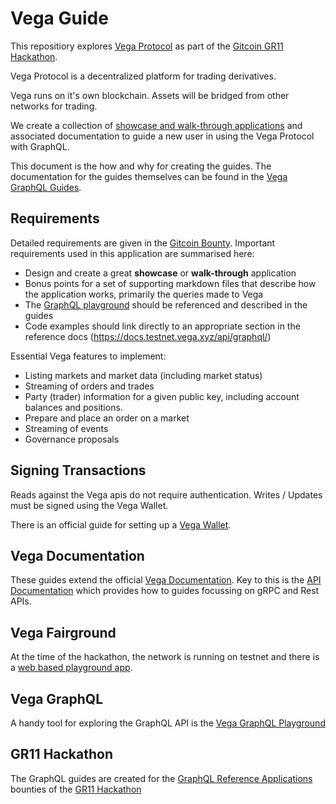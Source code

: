 # Vega Guide

This repositiory explores [Vega Protocol](https://vega.xyz/) as part of the [Gitcoin GR11 Hackathon](https://gitcoin.co/issue/vegaprotocol/bounties/11/100026491).

Vega Protocol is a decentralized platform for trading derivatives.

Vega runs on it's own blockchain. Assets will be bridged from other networks for trading.

We create a collection of [showcase and walk-through applications](https://github.com/ben-razor/vega-guide/tree/main/GraphQL-Guides) and associated documentation to guide a new user in using the Vega Protocol with GraphQL.

This document is the how and why for creating the guides. The documentation for the guides themselves can be found in the [Vega GraphQL Guides](https://github.com/ben-razor/vega-guide/tree/main/GraphQL-Guides).

## Requirements

Detailed requirements are given in the [Gitcoin Bounty](https://gitcoin.co/issue/vegaprotocol/bounties/11/100026491). Important requirements used in this application are summarised here:

* Design and create a great **showcase** or **walk-through** application
* Bonus points for a set of supporting markdown files that describe how the application works, primarily the queries made to Vega
* The [GraphQL playground](https://lb.testnet.vega.xyz/playground) should be referenced and described in the guides
* Code examples should link directly to an appropriate section in the reference docs (https://docs.testnet.vega.xyz/api/graphql/)

Essential Vega features to implement:

- Listing markets and market data (including market status)
- Streaming of orders and trades
- Party (trader) information for a given public key, including account balances and positions.
- Prepare and place an order on a market
- Streaming of events
- Governance proposals

## Signing Transactions

Reads against the Vega apis do not require authentication. Writes / Updates must be signed using the Vega Wallet.

There is an official guide for setting up a [Vega Wallet](https://docs.fairground.vega.xyz/docs/wallet/getting-started/).

## Vega Documentation

These guides extend the official [Vega Documentation](https://docs.fairground.vega.xyz/docs). Key to this is the [API Documentation](https://docs.fairground.vega.xyz/docs/apis/) which provides how to guides focussing on gRPC and Rest APIs.

## Vega Fairground

At the time of the hackathon, the network is running on testnet and there is a [web based playground app](https://fairground.wtf/).

## Vega GraphQL

A handy tool for exploring the GraphQL API is the [Vega GraphQL Playground](https://lb.testnet.vega.xyz/playground)

## GR11 Hackathon

The GraphQL guides are created for the [GraphQL Reference Applications](https://gitcoin.co/issue/vegaprotocol/bounties/11/100026491) bounties of the [GR11 Hackathon](https://gitcoin.co/hackathon/gr11/)

